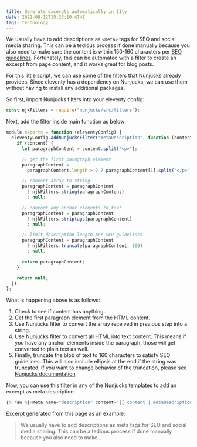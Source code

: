 ```yaml
---
title: Generate excerpts automatically in 11ty
date: 2022-08-12T15:23:10.474Z
tags: technology
---
```


We usually have to add descriptions as `<meta>` tags for SEO and social media sharing. This can be a tedious process if done manually because you also need to make sure the content is within 150-160 characters per [SEO guidelines](https://moz.com/learn/seo/meta-description). Fortunately, this can be automated with a filter to create an excerpt from page content, and it works great for blog posts.

For this little script, we can use some of the filters that Nunjucks already provides. Since eleventy has a dependency on Nunjucks, we can use them without having to install any additional packages.

So first, import Nunjucks filters into your eleventy config:

```js
const njkFilters = require("nunjucks/src/filters");
```

Next, add the filter inside main function as below:

```js
module.exports = function (eleventyConfig) {
  eleventyConfig.addNunjucksFilter("metaDescription", function (content) {
    if (content) {
      let paragraphContent = content.split("<p>");

      // get the first paragraph element
      paragraphContent =
        paragraphContent.length > 2 ? paragraphContent[1].split("</p>") : null;

      // convert array to string
      paragraphContent = paragraphContent
        ? njkFilters.string(paragraphContent)
        : null;

      // convert any anchor elements to text
      paragraphContent = paragraphContent
        ? njkFilters.striptags(paragraphContent)
        : null;

      // limit description length per SEO guidelines
      paragraphContent = paragraphContent
        ? njkFilters.truncate(paragraphContent, 160)
        : null;

      return paragraphContent;
    }

    return null;
  });
};
```

What is happening above is as follows:

1. Check to see if content has anything.
2. Get the first paragraph element from the HTML content.
3. Use Nunjucks filter to convert the array received in previous step into a string.
4. Use Nunjucks filter to convert all HTML into text content. This means if you have any anchor elements inside the paragraph, those will get converted to plain text as well.
5. Finally, truncate the blob of text to 160 characters to satisfy SEO guidelines. This will also include ellipsis at the end if the string was truncated. If you want to change behavior of the truncation, please see [Nunjucks documentation](https://mozilla.github.io/nunjucks/templating.html#truncate)

Now, you can use this filter in any of the Nunjucks templates to add an excerpt as meta description:

```js
{% raw %}<meta name="description" content="{{ content | metaDescription }}" />{% endraw %}
```

Excerpt generated from this page as an example:

> We usually have to add descriptions as meta tags for SEO and social media sharing. This can be a tedious process if done manually because you also need to make...
